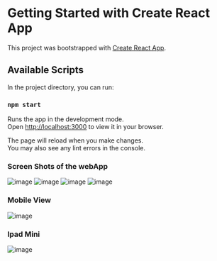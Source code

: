 # Getting Started with Create React App

This project was bootstrapped with [Create React App](https://github.com/facebook/create-react-app).

## Available Scripts

In the project directory, you can run:

### `npm start`

Runs the app in the development mode.\
Open [http://localhost:3000](http://localhost:3000) to view it in your browser.

The page will reload when you make changes.\
You may also see any lint errors in the console.



### Screen Shots of the webApp
![image](https://github.com/ritika-singh2000/SpaceXLaunchApp/assets/56353471/28b55e2d-1dfe-4aeb-a2ef-2209054b19a4)
![image](https://github.com/ritika-singh2000/SpaceXLaunchApp/assets/56353471/41b72a43-9303-4fd0-a4b9-066ec33a4be9)
![image](https://github.com/ritika-singh2000/SpaceXLaunchApp/assets/56353471/ee585521-1a92-4104-9925-c3894bb9e562)
![image](https://github.com/ritika-singh2000/SpaceXLaunchApp/assets/56353471/37b3b50e-f235-46e8-b5c1-a69ee609a6d8)


### Mobile View
![image](https://github.com/ritika-singh2000/SpaceXLaunchApp/assets/56353471/dba426c9-bdc0-4ced-a59d-8efe23ded4eb)

### Ipad Mini
![image](https://github.com/ritika-singh2000/SpaceXLaunchApp/assets/56353471/eed767f6-f251-4311-8b6b-522413727c68)
